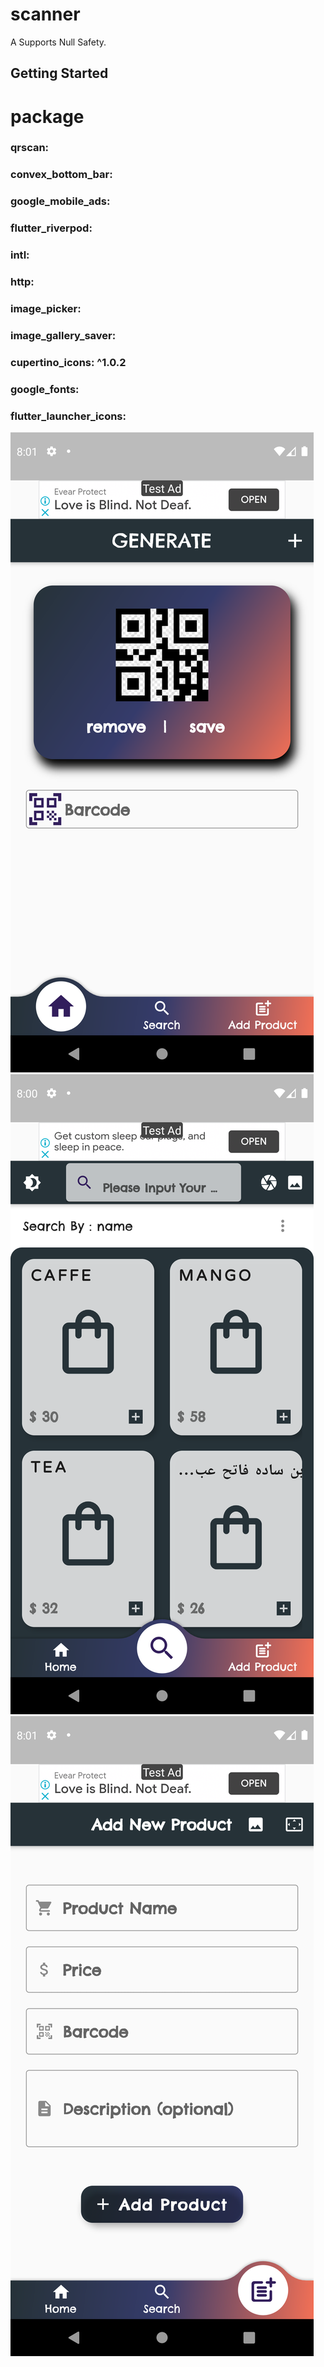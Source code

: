 # scanner

A Supports Null Safety.

## Getting Started
# package 
### qrscan:
 ###  convex_bottom_bar:
 ###  google_mobile_ads:
###   flutter_riverpod:
###   intl:
###   http:
###   image_picker:
###   image_gallery_saver:
###   cupertino_icons: ^1.0.2
###   google_fonts:
###   flutter_launcher_icons:
  
![Preview](/3.png)
![Preview](/2.png)
![Preview](/1.png)

